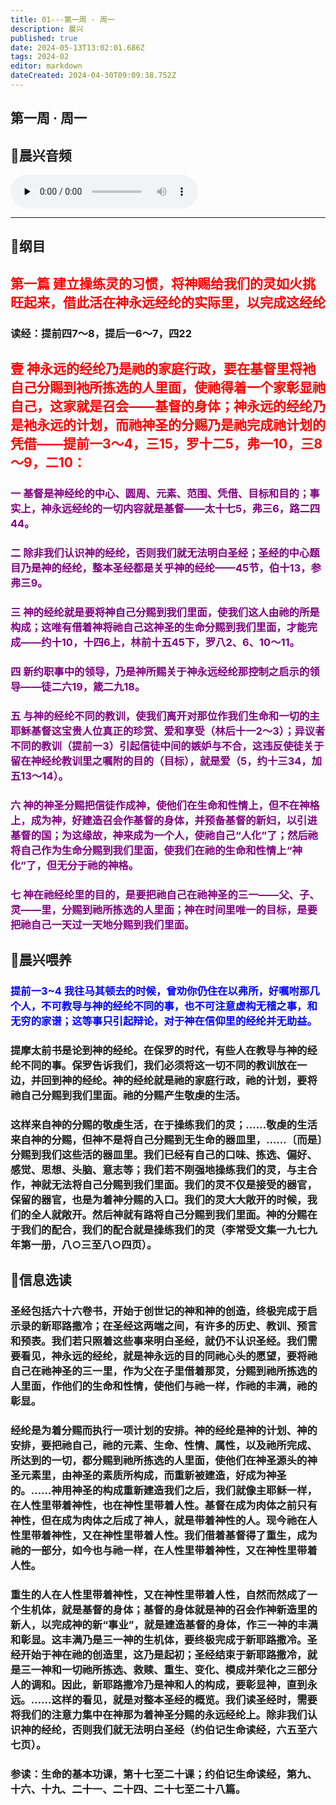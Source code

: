 ```yaml
---
title: 01---第一周 · 周一
description: 晨兴
published: true
date: 2024-05-13T13:02:01.686Z
tags: 2024-02
editor: markdown
dateCreated: 2024-04-30T09:09:38.752Z
---
```


## 第一周 · 周一
## 🎵晨兴音频
<audio id="audio" controls="" preload="none">
      <source id="mp3" src="/2024-02/week1/week1day1.mp3">
</audio>

---

## 📖纲目

## <font color=red> 第一篇   建立操练灵的习惯，将神赐给我们的灵如火挑旺起来，借此活在神永远经纶的实际里，以完成这经纶</font>

### 读经：提前四7～8，提后一6～7，四22

## <font color=red> 壹   神永远的经纶乃是祂的家庭行政，要在基督里将衪自己分賜到衪所拣选的人里面，使祂得着一个家彰显祂自己，这家就是召会——基督的身体；神永远的经纶乃是衪永远的计划，而祂神圣的分赐乃是祂完成祂计划的凭借——提前一3～4，三15，罗十二5，弗一10，三8～9，二10：</font>

### <font color=purple> 一   基督是神经纶的中心、圆周、元素、范围、凭借、目标和目的；事实上，神永远经纶的一切内容就是基督——太十七5，弗三6，路二四44。</font>

### <font color=purple>二   除非我们认识神的经纶，否则我们就无法明白圣经；圣经的中心题目乃是神的经纶，整本圣经都是关乎神的经纶——45节，伯十13，参弗三9。</font>

### <font color=purple>三   神的经纶就是要将神自己分赐到我们里面，使我们这人由祂的所是构成；这唯有借着神将祂自己这神圣的生命分赐到我们里面，才能完成——约十10，十四6上，林前十五45下，罗八2、6、10～11。</font>

### <font color=purple>四   新约职事中的领导，乃是神所赐关于神永远经纶那控制之启示的领导——徒二六19，箴二九18。</font>

### <font color=purple>五   与神的经纶不同的教训，使我们离开对那位作我们生命和一切的主耶稣基督这宝贵人位真正的珍赏、爱和享受（林后十一2～3）；异议者不同的教训（提前一3）引起信徒中间的嫉妒与不合，这违反使徒关于留在神经纶教训里之嘱附的目的（目标），就是爱（5，约十三34，加五13～14）。</font>

### <font color=purple>六   神的神圣分赐把信徒作成神，使他们在生命和性情上，但不在神格上，成为神，好建造召会作基督的身体，并预备基督的新妇，以引进基督的国；为这缘故，神来成为一个人，使祂自己“人化”了；然后祂将自己作为生命分赐到我们里面，使我们在祂的生命和性情上“神化”了，但无分于祂的神格。</font>

### <font color=purple>七   神在祂经纶里的目的，是要把祂自己在祂神圣的三一——父、子、灵——里，分赐到祂所拣选的人里面；神在时间里唯一的目标，是要把祂自己一天过一天地分赐到我们里面。</font>

## 📖晨兴喂养

### <font color=blue>提前一3~4    我往马其顿去的时候，曾劝你仍住在以弗所，好嘱咐那几个人，不可教导与神的经纶不同的事，也不可注意虚构无稽之事，和无穷的家谱；这等事只引起辩论，对于神在信仰里的经纶并无助益。</font>

### 提摩太前书是论到神的经纶。在保罗的时代，有些人在教导与神的经纶不同的事。保罗告诉我们，我们必须将这一切不同的教训放在一边，并回到神的经纶。神的经纶就是祂的家庭行政，祂的计划，要将祂自己分赐到我们里面。祂的分赐产生敬虔的生活。

### 这样来自神的分赐的敬虔生活，在于操练我们的灵；……敬虔的生活来自神的分赐，但神不是将自己分赐到无生命的器皿里，……〔而是〕分赐到我们这些活的器皿里。我们已经有自己的口味、拣选、偏好、感觉、思想、头脑、意志等；我们若不刚强地操练我们的灵，与主合作，神就无法将自己分赐到我们里面。我们的灵不仅是接受的器官，保留的器官，也是为着神分赐的入口。我们的灵大大敞开的时候，我们的全人就敞开。然后神就有路将自己分赐到我们里面。神的分赐在于我们的配合，我们的配合就是操练我们的灵（李常受文集一九七九年第一册，八○三至八○四页）。

## 📖信息选读

### 圣经包括六十六卷书，开始于创世记的神和神的创造，终极完成于启示录的新耶路撒冷；在圣经这两端之间，有许多的历史、教训、预言和预表。我们若只照着这些事来明白圣经，就仍不认识圣经。我们需要看见，神永远的经纶，就是神永远的目的同祂心头的愿望，要将祂自己在祂神圣的三一里，作为父在子里借着那灵，分赐到祂所拣选的人里面，作他们的生命和性情，使他们与祂一样，作祂的丰满，祂的彰显。

### 经纶是为着分赐而执行一项计划的安排。神的经纶是神的计划、神的安排，要把祂自己，祂的元素、生命、性情、属性，以及祂所完成、所达到的一切，都分赐到祂所拣选的人里面，使他们在神圣源头的神圣元素里，由神圣的素质所构成，而重新被建造，好成为神圣的。……神用神圣的构成重新建造我们之后，我们就像主耶稣一样，在人性里带着神性，也在神性里带着人性。基督在成为肉体之前只有神性，但在成为肉体之后成了神人，就是带着神性的人。现今祂在人性里带着神性，又在神性里带着人性。我们借着基督得了重生，成为祂的一部分，如今也与祂一样，在人性里带着神性，又在神性里带着人性。

### 重生的人在人性里带着神性，又在神性里带着人性，自然而然成了一个生机体，就是基督的身体；基督的身体就是神的召会作神新造里的新人，以完成神的新“事业”，就是建造基督的身体，作三一神的丰满和彰显。这丰满乃是三一神的生机体，要终极完成于新耶路撒冷。圣经开始于神在祂的创造里，这乃是起初；圣经结束于新耶路撒冷，就是三一神和一切祂所拣选、救赎、重生、变化、模成并荣化之三部分人的调和。因此，新耶路撒冷乃是神和人的构成，要彰显神，直到永远。……这样的看见，就是对整本圣经的概览。我们读圣经时，需要将我们的注意力集中在神那为着神圣分赐的永远经纶上。除非我们认识神的经纶，否则我们就无法明白圣经（约伯记生命读经，六五至六七页）。

### 参读：生命的基本功课，第十七至二十课；约伯记生命读经，第九、十六、十九、二十一、二十四、二十七至二十八篇。
<!-- Google tag (gtag.js) -->
<script async src="https://www.googletagmanager.com/gtag/js?id=G-1P8709Z16T"></script>
<script>
  window.dataLayer = window.dataLayer || [];
  function gtag(){dataLayer.push(arguments);}
  gtag('js', new Date());

  gtag('config', 'G-1P8709Z16T');
</script>